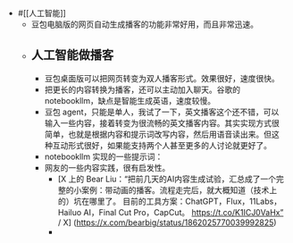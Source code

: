 - #[[人工智能]]
    - 豆包电脑版的网页自动生成播客的功能非常好用，而且非常迅速。
    - ## 人工智能做播客
        - 豆包桌面版可以把网页转变为双人播客形式。效果很好，速度很快。
        - 把更长的内容转换为播客，还可以主动加入聊天。谷歌的 notebookllm，缺点是智能生成英语，速度较慢。
        - 豆包 agent，只能是单人，我试了一下，英文播客这个还不错，可以输入一些内容，接着转变为很流畅的英文播客内容。其实实现方式很简单，也就是根据内容和提示词改写内容，然后用语音读出来。但这种互动形式很好，如果能支持两个人甚至更多的人讨论就更好了。
        - notebookllm 实现的一些提示词：
        - 网友的一些内容实践，很有启发性。
            - [X 上的 Bear Liu：“把前几天的AI内容生成试验，汇总成了一个完整的小案例：带动画的播客。流程走完后，就大概知道（技术上的）坑在哪里了。 目前的工具方案：ChatGPT，Flux，11Labs，Hailuo AI，Final Cut Pro，CapCut。 https://t.co/K1ICJ0VaHx” / X] (https://x.com/bearbig/status/1862025770039992825)
            - 
